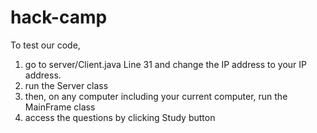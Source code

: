 # hack-camp

To test our code, 
1) go to server/Client.java Line 31 and change the IP address to your IP address.
2) run the Server class
3) then, on any computer including your current computer, run the MainFrame class
4) access the questions by clicking Study button